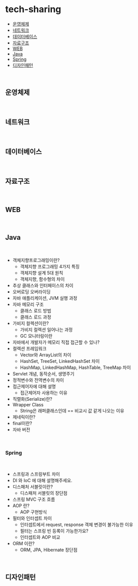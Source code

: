 # tech-sharing

- [운영체제](https://github.com/Team-Psyduck/tech-sharing/tree/readme#%EC%9A%B4%EC%98%81%EC%B2%B4%EC%A0%9C)
- [네트워크](https://github.com/Team-Psyduck/tech-sharing/tree/readme#%EB%84%A4%ED%8A%B8%EC%9B%8C%ED%81%AC)
- [데이터베이스](https://github.com/Team-Psyduck/tech-sharing/tree/readme#%EB%8D%B0%EC%9D%B4%ED%84%B0%EB%B2%A0%EC%9D%B4%EC%8A%A4)
- [자료구조](https://github.com/Team-Psyduck/tech-sharing/tree/readme#%EC%9E%90%EB%A3%8C%EA%B5%AC%EC%A1%B0)
- [WEB](https://github.com/Team-Psyduck/tech-sharing/tree/readme#web)
- [Java](https://github.com/Team-Psyduck/tech-sharing/tree/readme#java)
- [Spring](https://github.com/Team-Psyduck/tech-sharing/tree/readme#spring)
- [디자인패턴](https://github.com/Team-Psyduck/tech-sharing/tree/readme#%EB%94%94%EC%9E%90%EC%9D%B8%ED%8C%A8%ED%84%B4)

<br>

## 운영체제

<br>

## 네트워크

<br>

## 데이터베이스

<br>

## 자료구조

<br>

## WEB

<br>

## Java

<br>

* 객체지향프로그래밍이란?
  * 객체지향 프로그래밍 4가지 특징
  * 객체지향 설계 5대 원칙
  * 객체지향, 함수형의 차이
* 추상 클래스와 인터페이스의 차이
* 오버로딩 오버라이딩
* 자바 애플리케이션, JVM 실행 과정
* 자바 메모리 구조
  * 클래스 로드 방법
  * 클래스 로드 과정
* 가비지 컬렉션이란?
  * 가비지 컬렉션 일어나는 과정
  * GC 모니터링이란
* 자바에서 개발자가 메모리 직접 접근할 수 있나?
* 컬렉션 프레임워크
    * Vector와 ArrayList의 차이
    * HashSet, TreeSet, LinkedHashSet 차이
    * HashMap, LinkedHashMap, HashTable, TreeMap 차이
* Servlet 개념, 동작순서, 생명주기
* 정적변수와 전역변수의 차이
* 접근제어자에 대해 설명
    * 접근제어자 사용하는 이유
* 직렬화(Serialize)란?
* Wrapper Class
    * String은 래퍼클래스인데 == 비교시 값 같게 나오는 이유
* 제네릭이란?
* final이란?
* 자바 버전

<br>

### Spring

<br>

* 스프링과 스프링부트 차이
* DI 와 IoC 에 대해 설명해주세요.
* 디스패처 서블릿이란?
    * 디스패처 서블릿의 장단점
* 스프링 MVC 구조 흐름
* AOP 란?
    * AOP 구현방식
* 필터와 인터셉트 차이
    * 인터셉트에서 request, response 객체 변경이 불가능한 이유
    * 필터는 스프링 빈 등록이 가능한가요?
    * 인터셉트와 AOP 비교
* ORM 이란?
    * ORM, JPA, Hibernate 장단점

<br>

## 디자인패턴

<br>
